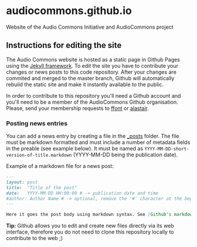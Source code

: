 # audiocommons.github.io
Website of the Audio Commons Initiative and AudioCommons project

## Instructions for editing the site

The Audio Commons website is hosted as a static page in Github Pages using the [Jekyll framework](http://jekyllrb.com).
To edit the site you have to contribute your changes or news posts to this code repository. 
After your changes are commited and merged to the master branch, Github will automatically rebuild the static site and make it instantly available to the public.

In order to contribute to this repository you'll need a Github account and you'll need to be a member of the AudioCommons Github organisation.
Please, send your membership requests to [ffont](https://github.com/ffont) or [alastair](https://github.com/alastair).

### Posting news entries

You can add a news entry by creating a file in the [_posts](https://github.com/AudioCommons/audiocommons.github.io/tree/master/_posts) folder.
The file must be markdown formatted and must include a number of metadata fields in the preable (see example below). 
It must be named as `YYYY-MM-DD-short-version-of-title.markdown` (YYYY-MM-DD being the publication date).

Example of a markdown file for a news post:

```markdown
---
layout: post
title:  "Title of the post"
date:   YYYY-MM-DD HH:00:00 # -> publication date and time
#author: Author Name # -> optional, remove the '#' character at the beggining of the line if you want to include the author name
---

Here it goes the post body using markdown syntax. See [Github's markdown syntax guide](https://guides.github.com/features/mastering-markdown/)

```

**Tip:** Github allows you to edit and create new files directly via its web interface, therefore you do not need to clone this repository locally to contribute to the web ;)
